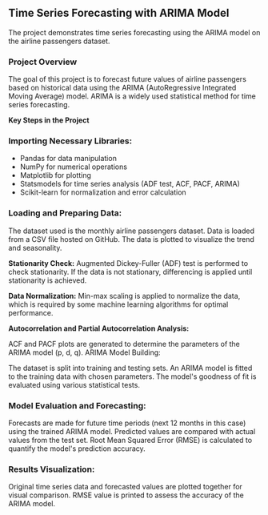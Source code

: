 ## **Time Series Forecasting with ARIMA Model**
The project demonstrates time series forecasting using the ARIMA model on the airline passengers dataset.

### **Project Overview**
The goal of this project is to forecast future values of airline passengers based on historical data using the ARIMA (AutoRegressive Integrated Moving Average) model. ARIMA is a widely used statistical method for time series forecasting.

**Key Steps in the Project**
### **Importing Necessary Libraries:**
* Pandas for data manipulation
* NumPy for numerical operations
* Matplotlib for plotting
* Statsmodels for time series analysis (ADF test, ACF, PACF, ARIMA)
* Scikit-learn for normalization and error calculation
  
### **Loading and Preparing Data:**
The dataset used is the monthly airline passengers dataset. Data is loaded from a CSV file hosted on GitHub. The data is plotted to visualize the trend and seasonality.

**Stationarity Check:**
Augmented Dickey-Fuller (ADF) test is performed to check stationarity.
If the data is not stationary, differencing is applied until stationarity is achieved.


**Data Normalization:**
Min-max scaling is applied to normalize the data, which is required by some machine learning algorithms for optimal performance.


**Autocorrelation and Partial Autocorrelation Analysis:**

ACF and PACF plots are generated to determine the parameters of the ARIMA model (p, d, q).
ARIMA Model Building:

The dataset is split into training and testing sets.
An ARIMA model is fitted to the training data with chosen parameters.
The model's goodness of fit is evaluated using various statistical tests.


### **Model Evaluation and Forecasting:**

Forecasts are made for future time periods (next 12 months in this case) using the trained ARIMA model.
Predicted values are compared with actual values from the test set.
Root Mean Squared Error (RMSE) is calculated to quantify the model's prediction accuracy.

### **Results Visualization:**

Original time series data and forecasted values are plotted together for visual comparison.
RMSE value is printed to assess the accuracy of the ARIMA model.
